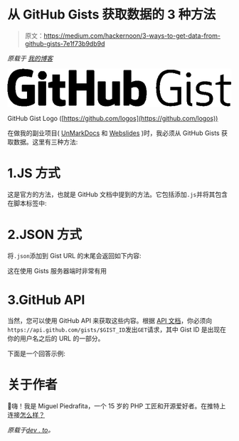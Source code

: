 # 从 GitHub Gists 获取数据的 3 种方法

> 原文：<https://medium.com/hackernoon/3-ways-to-get-data-from-github-gists-7e1f73b9db9d>

*原载于* [*我的博客*](https://miguelpiedrafita.com/github-gists/)

![](img/da961351e641941bd37f88db93fa7184.png)

GitHub Gist Logo ([https://github.com/logos](https://github.com/logos))

在做我的副业项目( [UnMarkDocs](https://unmarkdocs.co/) 和 [Webslides](https://slides.zone/) )时，我必须从 GitHub Gists 获取数据。这里有三种方法:

# 1.JS 方式

这是官方的方法，也就是 GitHub 文档中提到的方法。它包括添加`.js`并将其包含在脚本标签中:

# 2.JSON 方式

将`.json`添加到 Gist URL 的末尾会返回如下内容:

这在使用 Gists 服务器端时非常有用

# 3.GitHub API

当然，您可以使用 GitHub API 来获取这些内容。根据 [API 文档](https://developer.github.com/v3/gists/#get-a-single-gist)，你必须向`https://api.github.com/gists/$GIST_ID`发出`GET`请求，其中 Gist ID 是出现在你的用户名之后的 URL 的一部分。

下面是一个回答示例:

# 关于作者

👋嗨！我是 Miguel Piedrafita，一个 15 岁的 PHP 工匠和开源爱好者。在推特上连接[怎么样？](https://twitter.com/m1guelpf)

*原载于*[*dev . to*](https://dev.to/m1guelpf/3-ways-to-get-data-from-github-gists-9bg)*。*
